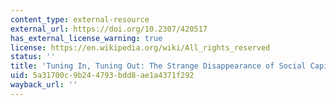 ```yaml
---
content_type: external-resource
external_url: https://doi.org/10.2307/420517
has_external_license_warning: true
license: https://en.wikipedia.org/wiki/All_rights_reserved
status: ''
title: 'Tuning In, Tuning Out: The Strange Disappearance of Social Capital in America'
uid: 5a31700c-9b24-4793-bdd8-ae1a4371f292
wayback_url: ''
---
```

